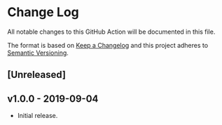 # Change Log
All notable changes to this GitHub Action will be documented in this file.

The format is based on [Keep a Changelog](http://keepachangelog.com/) and this project adheres to [Semantic Versioning](http://semver.org/).

## [Unreleased]

## v1.0.0 - 2019-09-04
- Initial release.

